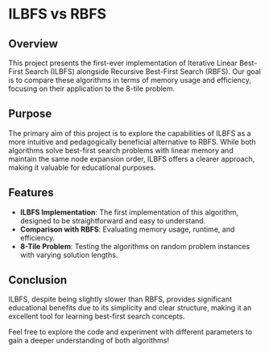 # ILBFS vs RBFS 

## Overview

This project presents the first-ever implementation of Iterative Linear Best-First Search (ILBFS) alongside Recursive Best-First Search (RBFS). Our goal is to compare these algorithms in terms of memory usage and efficiency, focusing on their application to the 8-tile problem.

## Purpose

The primary aim of this project is to explore the capabilities of ILBFS as a more intuitive and pedagogically beneficial alternative to RBFS. While both algorithms solve best-first search problems with linear memory and maintain the same node expansion order, ILBFS offers a clearer approach, making it valuable for educational purposes.

## Features

- **ILBFS Implementation**: The first implementation of this algorithm, designed to be straightforward and easy to understand.
- **Comparison with RBFS**: Evaluating memory usage, runtime, and efficiency.
- **8-Tile Problem**: Testing the algorithms on random problem instances with varying solution lengths.

## Conclusion

ILBFS, despite being slightly slower than RBFS, provides significant educational benefits due to its simplicity and clear structure, making it an excellent tool for learning best-first search concepts.

Feel free to explore the code and experiment with different parameters to gain a deeper understanding of both algorithms!
